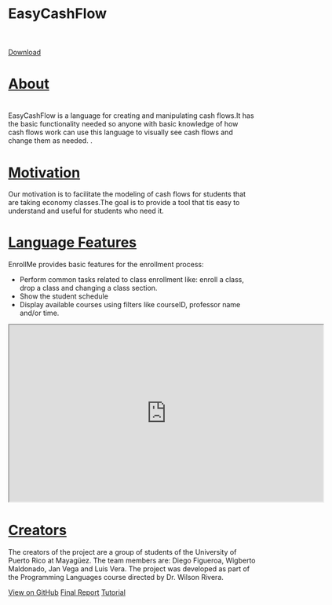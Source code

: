  <html><head>
    <meta charset="utf-8">
    <meta name="viewport" content="width=device-width, initial-scale=1">
    <link href="http://cdnjs.cloudflare.com/ajax/libs/font-awesome/4.3.0/css/font-awesome.min.css" rel="stylesheet" type="text/css">
    <link href="stylesheet.css" rel="stylesheet" type="text/css">
  </head><body>
    <div class="cover">
      <div class="cover-image" style="background-image : url('backgroundblue.jpg')"></div>
      <div class="container">
        <div class="row">
          <div class="col-md-12 text-center">
            <h1 class="text-muted">EasyCashFlow</h1>
            <br>
            <br>
            <a class="btn btn-info btn-lg" href="https://github.com/ericsantii/Easy-Cash-Flow/archive/master.zip">Download<br></a>
          </div>
        </div>
      </div>
    </div>
    <div class="section">      <div class="container">
        <div class="row">
          <div class="col-md-6">
            <h1 class="text-primary">
              <u>About</u>
            </h1>
            <h1 class="text-primary"></h1>
            <p>EasyCashFlow is a language for creating and manipulating cash flows.It has the basic functionality needed so anyone with basic knowledge of how cash flows work can use this language to visually see cash flows and change them as needed. .</p>
            <h1 class="text-primary">
              <u>Motivation</u>
            </h1>
            <p>Our motivation is to facilitate the modeling of cash flows for students that are taking economy classes.The goal is to provide a tool that tis easy to understand and useful for students who need it.</p>
            <h1 class="text-primary">
              <u>Language Features</u>
            </h1>
            <p>EnrollMe provides basic features for the enrollment process:</p>
            <div class="col-md-12">
              <ul class="list-unstyled">
                <li>Perform common tasks related to class enrollment like: enroll a class,
                  drop a class and changing a class section.</li>
                <li>Show the student schedule</li>
                <li>Display available courses using filters like courseID, professor name
                  and/or time.</li>
              </ul>
            </div>
          </div>
          <div class="col-md-6">
            <div class="embed-responsive embed-responsive-16by9">
              <iframe src="https://youtu.be/PZfg6_SlYCU" width="640" height="360" ></iframe>
            </div>
          </div>
        </div>
        <div class="row">
          <div class="col-md-12">
            <h1 class="text-primary">
              <u>Creators</u>
            </h1>
          </div>
        </div>
        <div class="row">
          <div class="col-md-12">
            <p>The creators of the project are a group of students of the University
              of Puerto Rico at Mayagüez. The team members are: Diego Figueroa, Wigberto
              Maldonado, Jan Vega and Luis Vera. The project was developed as part of
              the Programming Languages course directed by Dr. Wilson Rivera.</p>
          </div>
        </div>
      </div>
    </div>
    <div class="section">
      <div class="container">
        <div class="row">
          <div class="col-md-12">
            <div class="btn-group">
              <a href="https://github.com/ericsantii/Easy-Cash-Flow" class="btn btn-primary">View on GitHub</a>
              <a href="https://github.com/janvega1/EnrollMe/blob/master/EnrollMeFinalReport.pdf" class="btn btn-primary">Final Report</a>
              <a href="https://github.com/janvega1/EnrollMe/blob/master/EnrollMeTutorialandReference.pdf" class="btn btn-primary">Tutorial</a>
            </div>
          </div>
        </div>
      </div>
    </div>
  

</body></html>

